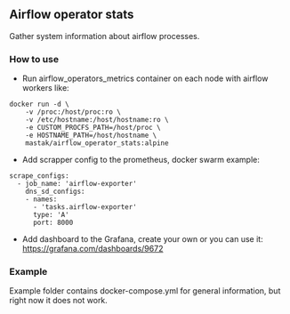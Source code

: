 ## Airflow operator stats

Gather system information about airflow processes. 

### How to use 

* Run airflow_operators_metrics container on each node with airflow workers like:  
```
docker run -d \
    -v /proc:/host/proc:ro \
    -v /etc/hostname:/host/hostname:ro \
    -e CUSTOM_PROCFS_PATH=/host/proc \
    -e HOSTNAME_PATH=/host/hostname \
    mastak/airflow_operator_stats:alpine
```


* Add scrapper config to the prometheus, docker swarm example:
```
scrape_configs:
  - job_name: 'airflow-exporter'
    dns_sd_configs:
    - names:
      - 'tasks.airflow-exporter'
      type: 'A'
      port: 8000
```      
* Add dashboard to the Grafana, create your own or you can use it: https://grafana.com/dashboards/9672

### Example

Example folder contains docker-compose.yml for general information,
but right now it does not work.